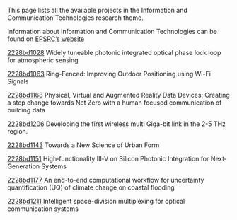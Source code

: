 This page lists all the available projects in the Information and Communication Technologies research theme.

Information about Information and Communication Technologies can be found on [EPSRC’s website](https://www.ukri.org/what-we-offer/browse-our-areas-of-investment-and-support/information-and-communication-technologies-theme/)

[2228bd1028](../projects/2228bd1028.md) Widely tuneable photonic integrated optical phase lock loop for atmospheric sensing

[2228bd1063](../projects/2228bd1063.md) Ring-Fenced: Improving Outdoor Positioning using Wi-Fi Signals

[2228bd1168](../projects/2228bd1168.md) Physical, Virtual and Augmented Reality Data Devices: Creating a step change towards Net Zero with a human focused communication of building data

[2228bd1206](../projects/2228bd1206.md) Developing the first wireless multi Giga-bit link in the 2-5 THz region.

[2228bd1143](../projects/2228bd1143.md) Towards a New Science of Urban Form

[2228bd1151](../projects/2228bd1151.md) High‐functionality III‐V on Silicon Photonic Integration for Next‐Generation Systems

[2228bd1177](../projects/2228bd1177.md) An end-to-end computational workflow for uncertainty quantification (UQ) of climate change on coastal flooding

[2228bd1211](../projects/2228bd1211.md) Intelligent space-division multiplexing for optical communication systems
